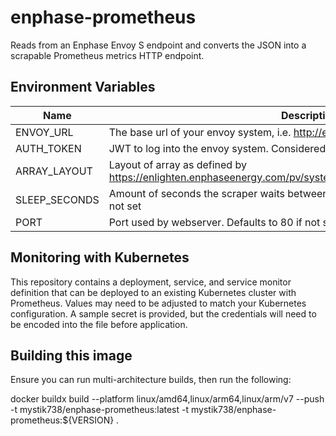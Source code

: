 # enphase-prometheus
Reads from an Enphase Envoy S endpoint and converts the JSON into a scrapable Prometheus metrics HTTP endpoint.

## Environment Variables

| Name | Description |
| ------------- | ----------- |
| ENVOY_URL | The base url of your envoy system, i.e. http://envoy.local |
| AUTH_TOKEN   | JWT to log into the envoy system. Considered sensitive.       |
| ARRAY_LAYOUT | Layout of array as defined by https://enlighten.enphaseenergy.com/pv/systems/${SYSTEM_ID}/array_layout_x.json |
| SLEEP_SECONDS | Amount of seconds the scraper waits between scrapes. Defaults to 10 seconds if not set |
| PORT | Port used by webserver. Defaults to 80 if not set |

## Monitoring with Kubernetes
This repository contains a deployment, service, and service monitor definition that can be deployed to an existing Kubernetes cluster with Prometheus. Values may need to be adjusted to match your Kubernetes configuration. A sample secret is provided, but the credentials will need to be encoded into the file before application.

## Building this image

Ensure you can run multi-architecture builds, then run the following:

docker buildx build --platform linux/amd64,linux/arm64,linux/arm/v7 --push -t mystik738/enphase-prometheus:latest -t mystik738/enphase-prometheus:${VERSION} .